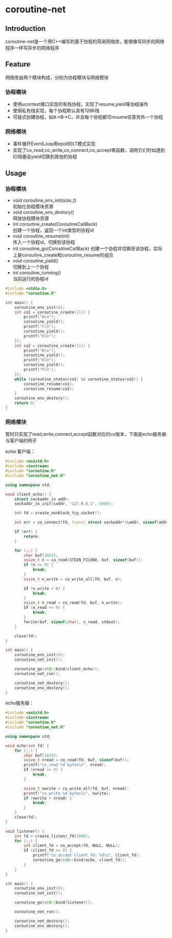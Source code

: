 # coroutine-net

## Introduction

coroutine-net是一个用C++编写的基于协程的简易网络库，能够像写同步的网络程序一样写异步的网络程序

## Feature

网络库由两个模块构成，分别为协程模块与网络模块

### 协程模块

* 使用ucontext接口实现的有栈协程，实现了resume,yield等协程操作
* 使用私有栈实现，每个协程默认具有128K栈
* 可链式创建协程，如A->B->C，并且每个协程都可resume任意另外一个协程

### 网络模块

* 事件循环EventLoop用epoll的LT模式实现
* 实现了co_read,co_write,co_connect,co_accept等函数，调用它们时如遇到IO阻塞会yield切换到其他的协程

## Usage

### 协程模块

* void coroutine_env_init(size_t)         
初始化协程模块资源
* void coroutine_env_destory()            
释放协程模块资源
* int coroutine_create(CoroutineCallBack)        
创建一个协程，返回一个int类型的协程id
* void coroutine_resume(int)     
传入一个协程id，切换到该协程
* int coroutine_go(CoroutineCallBack)
创建一个协程并切换至该协程，实际上是coroutine_create和coroutine_resume的组合
* void coroutine_yield()   
切换到上一个协程
* int coroutine_running()    
当前运行的协程id

``` C++
#include <stdio.h>
#include "coroutine.h"

int main() {
    coroutine_env_init(0);
    int co1 = coroutine_create([]() {
        printf("A\n");
        coroutine_yield();
        printf("C\n");
        coroutine_yield();
        printf("E\n");
    });
    int co2 = coroutine_create([]() {
        printf("B\n");
        coroutine_yield();
        printf("D\n");
        coroutine_yield();
        printf("F\n");
    });
    while (coroutine_status(co1) && coroutine_status(co2)) {
        coroutine_resume(co1);
        coroutine_resume(co2);
    }
    coroutine_env_destory();
    return 0;
}
```

### 网络模块

暂时只实现了read,write,connect,accept函数对应的co版本，下面是echo服务器与客户端的例子

echo 客户端：
``` C++
#include <unistd.h>
#include <iostream>
#include "coroutine.h"
#include "coroutine_net.h"

using namespace std;

void client_echo() {
    struct sockaddr_in addr;
    sockaddr_in_init(&addr, "127.0.0.1", 5000);

    int fd = create_nonblock_tcp_socket();

    int err = co_connect(fd, (const struct sockaddr*)&addr, sizeof(addr));

    if (err) {
        return;
    }

    for (;;) {
        char buf[1024];
        ssize_t n = co_read(STDIN_FILENO, buf, sizeof(buf));
        if (n <= 0) {
            break;
        }
        ssize_t n_write = co_write_all(fd, buf, n);

        if (n_write < n) {
            break;
        }
        ssize_t n_read = co_read(fd, buf, n_write);
        if (n_read <= 0) {
            break;
        }
        fwrite(buf, sizeof(char), n_read, stdout);
    }

    close(fd);
}

int main() {
    coroutine_env_init(0);
    coroutine_net_init();

    coroutine_go(std::bind(client_echo));
    coroutine_net_run();

    coroutine_net_destory();
    coroutine_env_destory();
}
```

echo服务器：
``` C++
#include <unistd.h>
#include <iostream>
#include "coroutine.h"
#include "coroutine_net.h"

using namespace std;

void echo(int fd) {
    for (;;) {
        char buf[1024];
        ssize_t nread = co_read(fd, buf, sizeof(buf));
        printf("co_read %d bytes\n", nread);
        if (nread <= 0) {
            break;
        }

        ssize_t nwrite = co_write_all(fd, buf, nread);
        printf("co_write %d bytes\n", nwrite);
        if (nwrite < nread) {
            break;
        }
    }
    close(fd);
}

void listener() {
    int fd = create_listenr_fd(5000);
    for (;;) {
        int client_fd = co_accept(fd, NULL, NULL);
        if (client_fd >= 0) {
            printf("co_accept client fd: %d\n", client_fd);
            coroutine_go(std::bind(echo, client_fd));
        }
    }
}

int main() {
    coroutine_env_init(0);
    coroutine_net_init();

    coroutine_go(std::bind(listener));

    coroutine_net_run();

    coroutine_net_destory();
    coroutine_env_destory();
}
```